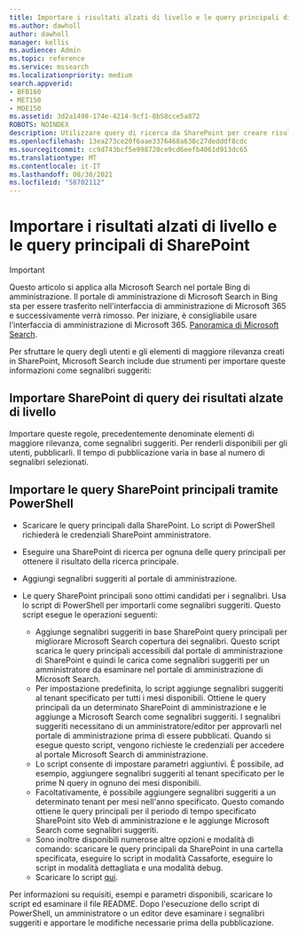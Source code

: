 ```yaml
---
title: Importare i risultati alzati di livello e le query principali di SharePoint
ms.author: dawholl
author: dawholl
manager: kellis
ms.audience: Admin
ms.topic: reference
ms.service: mssearch
ms.localizationpriority: medium
search.appverid:
- BFB160
- MET150
- MOE150
ms.assetid: 3d2a1498-174e-4214-9cf1-8b58cce5a872
ROBOTS: NOINDEX
description: Utilizzare query di ricerca da SharePoint per creare risultati di lavoro per Microsoft Search
ms.openlocfilehash: 13ea273ce20f6aae3376468a638c27dedddf8cdc
ms.sourcegitcommit: cc9d743bcf5e998720ce9cd6eefb4061d913dc65
ms.translationtype: MT
ms.contentlocale: it-IT
ms.lasthandoff: 08/30/2021
ms.locfileid: "58702112"
---
```

# <a name="import-sharepoint-promoted-results-and-top-queries"></a>Importare i risultati alzati di livello e le query principali di SharePoint

> [!IMPORTANT]
> Questo articolo si applica alla Microsoft Search nel portale Bing di amministrazione. Il portale di amministrazione di Microsoft Search in Bing sta per essere trasferito nell'interfaccia di amministrazione di Microsoft 365 e successivamente verrà rimosso. Per iniziare, è consigliabile usare l'interfaccia di amministrazione di Microsoft 365. [Panoramica di Microsoft Search](overview-microsoft-search.md).
    
Per sfruttare le query degli utenti e gli elementi di maggiore rilevanza creati in SharePoint, Microsoft Search include due strumenti per importare queste informazioni come segnalibri suggeriti: 
  
## <a name="import-sharepoint-promoted-result-query-rules"></a>Importare SharePoint di query dei risultati alzate di livello

Importare queste regole, precedentemente denominate elementi di maggiore rilevanza, come segnalibri suggeriti. Per renderli disponibili per gli utenti, pubblicarli. Il tempo di pubblicazione varia in base al numero di segnalibri selezionati.
  
## <a name="import-top-sharepoint-queries-using-powershell"></a>Importare le query SharePoint principali tramite PowerShell

- Scaricare le query principali dalla SharePoint. Lo script di PowerShell richiederà le credenziali SharePoint amministratore.
    
- Eseguire una SharePoint di ricerca per ognuna delle query principali per ottenere il risultato della ricerca principale.
    
- Aggiungi segnalibri suggeriti al portale di amministrazione.
    
- Le query SharePoint principali sono ottimi candidati per i segnalibri. Usa lo script di PowerShell per importarli come segnalibri suggeriti. Questo script esegue le operazioni seguenti:
    - Aggiunge segnalibri suggeriti in base SharePoint query principali per migliorare Microsoft Search copertura dei segnalibri. Questo script scarica le query principali accessibili dal portale di amministrazione di SharePoint e quindi le carica come segnalibri suggeriti per un amministratore da esaminare nel portale di amministrazione di Microsoft Search.
    - Per impostazione predefinita, lo script aggiunge segnalibri suggeriti al tenant specificato per tutti i mesi disponibili. Ottiene le query principali da un determinato SharePoint di amministrazione e le aggiunge a Microsoft Search come segnalibri suggeriti. I segnalibri suggeriti necessitano di un amministratore/editor per approvarli nel portale di amministrazione prima di essere pubblicati. Quando si esegue questo script, vengono richieste le credenziali per accedere al portale Microsoft Search di amministrazione.
    - Lo script consente di impostare parametri aggiuntivi. È possibile, ad esempio, aggiungere segnalibri suggeriti al tenant specificato per le prime N query in ognuno dei mesi disponibili.
    - Facoltativamente, è possibile aggiungere segnalibri suggeriti a un determinato tenant per mesi nell'anno specificato. Questo comando ottiene le query principali per il periodo di tempo specificato SharePoint sito Web di amministrazione e le aggiunge Microsoft Search come segnalibri suggeriti.
    - Sono inoltre disponibili numerose altre opzioni e modalità di comando: scaricare le query principali da SharePoint in una cartella specificata, eseguire lo script in modalità Cassaforte, eseguire lo script in modalità dettagliata e una modalità debug.
    - Scaricare lo script [qui](https://www.bingforbusiness.com/distribution/SharepointTopQueryBookmarks.zip). 

Per informazioni su requisiti, esempi e parametri disponibili, scaricare lo script ed esaminare il file README. Dopo l'esecuzione dello script di PowerShell, un amministratore o un editor deve esaminare i segnalibri suggeriti e apportare le modifiche necessarie prima della pubblicazione.